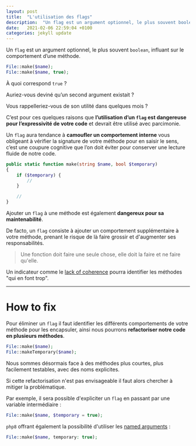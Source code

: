 ```yaml
---
layout: post
title:  "L'utilisation des flags"
description:  "Un flag est un argument optionnel, le plus souvent boolean, influant le comportement d’une méthode."
date:   2021-02-06 22:59:04 +0100
categories: jekyll update
---
```


Un `flag` est un argument optionnel, le plus souvent `boolean`, influant sur le comportement d’une méthode.

```php
File::make($name);
File::make($name, true);
```

À quoi correspond `true` ?

Auriez-vous deviné qu’un second argument existait ?

Vous rappelleriez-vous de son utilité dans quelques mois ?

C’est pour ces quelques raisons que <b>l’utilisation d’un `flag` est dangereuse pour l’expressivité de votre code</b> et devrait être utilisé avec parcimonie.

Un `flag` aura tendance à <b>camoufler un comportement interne</b> vous obligeant à vérifier la signature de votre méthode pour en saisir le sens, c’est une coupure cognitive que l’on doit éviter pour conserver une lecture fluide de notre code.

```php
public static function make(string $name, bool $temporary)
{
    if ($temporary) {
        //
    }

    //
}
```

Ajouter un `flag` à une méthode est également <b>dangereux pour sa maintenabilité</b>.

De facto, un `flag` consiste à ajouter un comportement supplémentaire à votre méthode, prenant le risque de là faire grossir et d'augmenter ses responsabilités.

> Une fonction doit faire une seule chose, elle doit la faire et ne faire qu'elle.

Un indicateur comme le [lack of coherence](https://blog.ndepend.com/lack-of-cohesion-methods/) pourra identifier les méthodes "qui en font trop".

<hr>

<h1>How to fix</h1>

Pour éliminer un `flag` il faut identifier les différents comportements de votre méthode pour les encapsuler, ainsi nous pourrons <b>refactoriser notre code en plusieurs méthodes</b>.

```php
File::make($name);
File::makeTemporary($name);
```

Nous sommes désormais face à des méthodes plus courtes, plus facilement testables, avec des noms explicites.

Si cette refactorisation n'est pas envisageable il faut alors chercher à mitiger la problématique.

Par exemple, il sera possible d'expliciter un `flag` en passant par une variable intermédiaire :

```php
File::make($name, $temporary = true);
```

`php8` offrant également la possibilité d'utiliser les [named arguments](https://stitcher.io/blog/php-8-named-arguments) :

```php
File::make($name, temporary: true);
```
